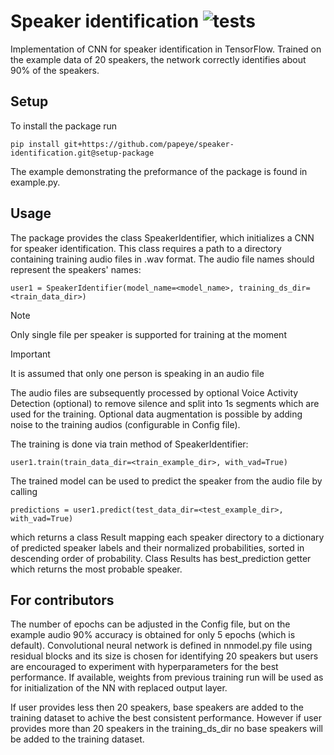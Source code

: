 # Speaker identification ![tests](https://github.com/papeye/speaker-identification/actions/workflows/python-package.yml/badge.svg)

Implementation of CNN for speaker identification in TensorFlow. Trained on the example data of 20 speakers, the network correctly identifies about 90% of the speakers. 

## Setup

To install the package run
```
pip install git+https://github.com/papeye/speaker-identification.git@setup-package
```

The example demonstrating the preformance of the package is found in example.py. 


## Usage

The package provides the class SpeakerIdentifier, which initializes a CNN for speaker identification. This class requires a path to a directory containing training audio files in .wav format. The audio file names should represent the speakers' names:
```
user1 = SpeakerIdentifier(model_name=<model_name>, training_ds_dir=<train_data_dir>)
```
>[!NOTE]
>Only single file per speaker is supported for training at the moment

>[!IMPORTANT]
>It is assumed that only one person is speaking in an audio file

 
The audio files are subsequently processed by optional Voice Activity Detection (optional) to remove silence and split into 1s segments which are used for the training. Optional data augmentation is possible by adding noise to the training audios (configurable in Config file).

The training is done via train method of SpeakerIdentifier:
```
user1.train(train_data_dir=<train_example_dir>, with_vad=True)
```

The trained model can be used to predict the speaker from the audio file by calling

```
predictions = user1.predict(test_data_dir=<test_example_dir>, with_vad=True)
```

which returns a class Result mapping each speaker directory to a dictionary of predicted speaker labels and their normalized probabilities, sorted in descending order of probability. Class Results has best_prediction getter which returns the most probable speaker.

## For contributors

The number of epochs can be adjusted in the Config file, but on the example audio 90% accuracy is obtained for only 5 epochs (which is default). Convolutional neural network is defined in nnmodel.py file using residual blocks and its size is chosen for identifying 20 speakers but users are encouraged to experiment with hyperparameters for the best performance. If available, weights from previous training run will be used as for initialization of the NN with replaced output layer.

If user provides less then 20 speakers, base speakers are added to the training dataset to achive the best consistent performance. However if user provides more than 20 speakers in the training_ds_dir no base speakers will be added to the training dataset. 
